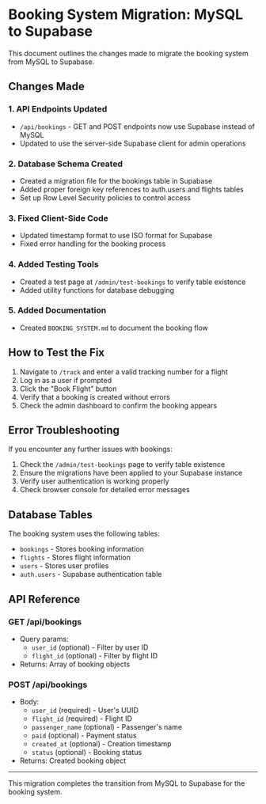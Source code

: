 # Booking System Migration: MySQL to Supabase

This document outlines the changes made to migrate the booking system from MySQL to Supabase.

## Changes Made

### 1. API Endpoints Updated
- `/api/bookings` - GET and POST endpoints now use Supabase instead of MySQL
- Updated to use the server-side Supabase client for admin operations

### 2. Database Schema Created
- Created a migration file for the bookings table in Supabase
- Added proper foreign key references to auth.users and flights tables
- Set up Row Level Security policies to control access

### 3. Fixed Client-Side Code
- Updated timestamp format to use ISO format for Supabase
- Fixed error handling for the booking process

### 4. Added Testing Tools
- Created a test page at `/admin/test-bookings` to verify table existence
- Added utility functions for database debugging

### 5. Added Documentation
- Created `BOOKING_SYSTEM.md` to document the booking flow

## How to Test the Fix

1. Navigate to `/track` and enter a valid tracking number for a flight
2. Log in as a user if prompted
3. Click the "Book Flight" button
4. Verify that a booking is created without errors
5. Check the admin dashboard to confirm the booking appears

## Error Troubleshooting

If you encounter any further issues with bookings:

1. Check the `/admin/test-bookings` page to verify table existence
2. Ensure the migrations have been applied to your Supabase instance
3. Verify user authentication is working properly
4. Check browser console for detailed error messages

## Database Tables

The booking system uses the following tables:

- `bookings` - Stores booking information
- `flights` - Stores flight information
- `users` - Stores user profiles
- `auth.users` - Supabase authentication table

## API Reference

### GET /api/bookings
- Query params:
  - `user_id` (optional) - Filter by user ID
  - `flight_id` (optional) - Filter by flight ID
- Returns: Array of booking objects

### POST /api/bookings
- Body:
  - `user_id` (required) - User's UUID
  - `flight_id` (required) - Flight ID
  - `passenger_name` (optional) - Passenger's name
  - `paid` (optional) - Payment status
  - `created_at` (optional) - Creation timestamp
  - `status` (optional) - Booking status
- Returns: Created booking object

---

This migration completes the transition from MySQL to Supabase for the booking system.

